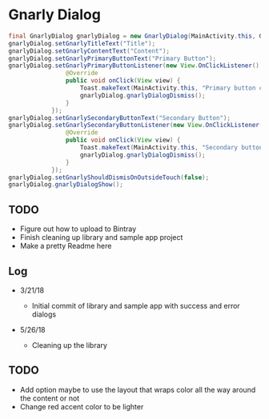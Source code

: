 # Gnarly Dialog #



```java
final GnarlyDialog gnarlyDialog = new GnarlyDialog(MainActivity.this, GnarlyDialog.GNARLY_DIALOG_TYPE_SUCCESS);
gnarlyDialog.setGnarlyTitleText("Title");
gnarlyDialog.setGnarlyContentText("Content");
gnarlyDialog.setGnarlyPrimaryButtonText("Primary Button");
gnarlyDialog.setGnarlyPrimaryButtonListener(new View.OnClickListener() {
                @Override
                public void onClick(View view) {
                    Toast.makeText(MainActivity.this, "Primary button clicked", Toast.LENGTH_SHORT).show();
                    gnarlyDialog.gnarlyDialogDismiss();
                }
            });
gnarlyDialog.setGnarlySecondaryButtonText("Secondary Button");
gnarlyDialog.setGnarlySecondaryButtonListener(new View.OnClickListener() {
                @Override
                public void onClick(View view) {
                    Toast.makeText(MainActivity.this, "Secondary button clicked", Toast.LENGTH_SHORT).show();
                    gnarlyDialog.gnarlyDialogDismiss();
                }
            });
gnarlyDialog.setGnarlyShouldDismisOnOutsideTouch(false);
gnarlyDialog.gnarlyDialogShow();
```







## TODO ##
  * Figure out how to upload to Bintray
  * Finish cleaning up library and sample app project
  * Make a pretty Readme here















## Log ##
* 3/21/18
  * Initial commit of library and sample app with success and error dialogs
  
* 5/26/18
  * Cleaning up the library

## TODO ##
  * Add option maybe to use the layout that wraps color all the way around the content or not
  * Change red accent color to be lighter

